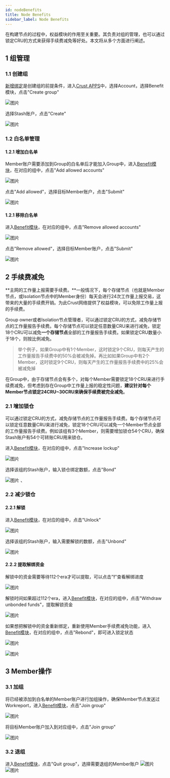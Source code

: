 ```yaml
---
id: nodeBenefits
title: Node Benefits
sidebar_label: Node Benefits
---
```


在构建节点的过程中，权益模块的作用至关重要。其负责对组的管理，也可以通过锁定CRU的方式来获得手续费减免等好处。本文将从多个方面进行阐述。

## 1 组管理

### 1.1 创建组

[新增绑定](new-bond.md)是创建组的前提条件，进入[Crust APPS](https://apps.crust.network)中，选择Account，选择Benefit模块，点击"Create group"

![图片](assets/benefits/creategroup1.png)

选择Stash账户，点击"Create"

![图片](assets/benefits/creategroup2.png)

### 1.2 白名单管理

#### 1.2.1 增加白名单

Member账户需要添加到Group的白名单后才能加入Group中，进入[Benefit模块](https://apps.crust.network/#/benefit)，在对应的组中，点击"Add allowed accounts"

![图片](assets/benefits/addallowaccount1.png)

点击"Add allowed"，选择目标Member账户，点击"Submit"

![图片](assets/benefits/addallowaccount2.png)

#### 1.2.1 移除白名单

进入[Benefit模块](https://apps.crust.network/#/benefit)，在对应的组中，点击"Remove allowed accounts"

![图片](assets/benefits/removeallowaccount1.png)

点击"Remove allowed"，选择目标Member账户，点击"Submit"

![图片](assets/benefits/removeallowaccount2.png)


## 2 手续费减免

**主网的工作量上报需要手续费。**一般情况下，每个存储节点（也就是Member节点，或Isolation节点中的Member身份）每天会进行24次工作量上报交易，这带来的大量的手续费开销。为此Crust网络提供了权益模块，可以免除工作量上报的手续费。

Group owner或者Isolation节点管理者，可以通过锁定CRU的方式，减免存储节点的工作量报告手续费。每个存储节点可以锁定任意数量CRU来进行减免，锁定18个CRU可以减免**一个存储节点**全部的工作量报告手续费。如果锁定CRU数量小于18个，则按比例减免。

> 举个例子，如果Group中有1个Member，这时锁定9个CRU，则每天产生的工作量报告手续费中的50%会被减免掉。再比如如果Group中有2个Member，这时锁定9个CRU，则每天产生的工作量报告手续费中的25%会被减免掉

在Group中，由于存储节点会有多个，对每个Member需要锁定18个CRU来进行手续费减免，但考虑到存在Group中工作量上报的稳定性问题，**建议针对每个Member节点锁定24CRU~30CRU来确保手续费被完全减免**。


### 2.1 增加锁仓

可以通过锁定CRU的方式，减免存储节点的工作量报告手续费。每个存储节点可以锁定任意数量CRU来进行减免，锁定18个CRU可以减免一个Member节点全部的工作量报告手续费。例如该组有3个Member，则需要增加锁仓54个CRU，确保Stash账户有54个可转账CRU用来锁仓。

进入[Benefit模块](https://apps.crust.network/#/benefit)，在对应的组中，点击"Increase lockup"

![图片](assets/benefits/increaselockup1.png)

选择该组的Stash账户，输入锁仓绑定数额，点击"Bond"

![图片](assets/benefits/increaselockup2.png)
、
### 2.2 减少锁仓

#### 2.2.1 解锁

进入[Benefit模块](https://apps.crust.network/#/benefit)，在对应的组中，点击"Unlock"

![图片](assets/benefits/unbond1.png)

选择该组的Stash账户，输入需要解锁的数额，点击"Unbond"

![图片](assets/benefits/unbond2.png)

#### 2.2.2 提取解绑资金

解锁中的资金需要等待112个era才可以提取，可以点击"**!**"查看解绑进度

![图片](assets/benefits/unlocking.png)

解锁时间如果超过112个era，进入[Benefit模块](https://apps.crust.network/#/benefit)，在对应的组中，点击"Withdraw unbonded funds"，提取解锁资金

![图片](assets/benefits/withdraw.png)

如果想把解锁中的资金重新绑定，重新使用Member手续费减免功能，进入[Benefit模块](https://apps.crust.network/#/benefit)，在对应的组中，点击"Rebond"，即可进入锁定状态

![图片](assets/benefits/rebond1.png)

![图片](assets/benefits/rebond2.png)


## 3 Member操作

### 3.1 加组

将已经被添加到白名单的Member账户进行加组操作，确保Member节点发送过Workreport，进入[Benefit模块](https://apps.crust.network/#/benefit)，点击"Join group"

![图片](assets/benefits/joingroup1.png)

将目标Member账户加入到对应组中，点击"Join group"

![图片](assets/benefits/joingroup2.png)


### 3.2 退组

进入[Benefit模块](https://apps.crust.network/#/benefit)，点击"Quit group"，选择需要退组的Member账户
![图片](assets/benefits/quitgroup1.png)
![图片](assets/benefits/quitgroup2.png)



